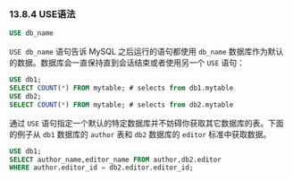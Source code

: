 ### 13.8.4 USE语法

```sql
USE db_name
```

`USE db_name` 语句告诉 MySQL 之后运行的语句都使用 `db_name` 数据库作为默认的数据。数据库会一直保持直到会话结束或者使用另一个 `USE` 语句：

```sql
USE db1;
SELECT COUNT(*) FROM mytable; # selects from db1.mytable
USE db2;
SELECT COUNT(*) FROM mytable; # selects from db2.mytable
```

通过 `USE` 语句指定一个默认的特定数据库并不妨碍你获取其它数据库的表。下面的例子从 `db1` 数据库的 `author` 表和 `db2` 数据库的 `editor` 标准中获取数据。

```sql
USE db1;
SELECT author_name,editor_name FROM author,db2.editor
WHERE author.editor_id = db2.editor.editor_id;
```
